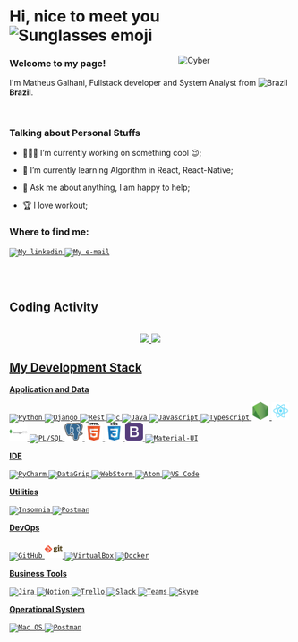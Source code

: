 # Hi, nice to meet you <img width="30" src="https://emojis.slackmojis.com/emojis/images/1531849430/4246/blob-sunglasses.gif?1531849430" alt="Sunglasses emoji" />

<img align="right" width="40%" src="https://media1.giphy.com/media/kAuA24AYr9rXXTcSPc/giphy.gif?cid=ecf05e47f0de6c22fc99c80fdfce2a8f4a7fb571f2076597&rid=giphy.gif" alt="Cyber" />

### Welcome to my page!
<p>
  I'm Matheus Galhani, Fullstack developer and System Analyst from 
  <img width="16" src="https://www.flaticon.com/svg/static/icons/svg/197/197386.svg" alt="Brazil" />
  <b>Brazil</b>.
</p>

<br/>

### Talking about Personal Stuffs

- 👩🏻‍💻 I’m currently working on something cool :wink:;

- 🌱 I’m currently learning Algorithm in React, React-Native;

- 💬 Ask me about anything, I am happy to help;

- 🏆 I love workout;

### Where to find me:

<a href="https://www.linkedin.com/in/matheus-galhani-0767a78b/">
  <code><img alt="My linkedin" width="28" src="https://www.flaticon.com/svg/static/icons/svg/1383/1383262.svg" /></code>
</a>

<a href="mailto:matheus.galhani@hotmail.com">
  <code><img alt="My e-mail" width="32" src="https://www.flaticon.com/svg/static/icons/svg/324/324123.svg" /></code>
</a>

<br/><br/>

## Coding Activity

<br/>

<div align="center">
  <a href="https://github.com/MatheusGalhani">
  <img height="160em" src="https://github-readme-stats.vercel.app/api?username=MatheusGalhani&show_icons=true&theme=react&include_all_commits=true&count_private=true&cache_seconds=1800"/>
  <img height="160em" src="https://github-readme-stats.vercel.app/api/top-langs/?username=MatheusGalhani&layout=compact&langs_count=7&theme=react&cache_seconds=1800"/>
</div>


## My Development Stack

**Application and Data**

<code><img height="32" src="https://cdn4.iconfinder.com/data/icons/logos-and-brands/512/267_Python_logo-512.png" alt="Python" title="Python"/></code>
<code><img height="32" src="https://iconape.com/wp-content/files/pi/370799/svg/django-logo-icon-png-svg.png" alt="Django" title="Django"/></code>
<code><img height="32" src="https://cdn.iconscout.com/icon/premium/png-512-thumb/rest-api-1-570529.png" alt="Rest" title="Rest"/></code>
<code><img height="32" src="https://cdn.iconscout.com/icon/free/png-512/c-programming-569564.png" alt="c" title="C"/></code>
<code><img height="32" src="https://cdn.iconscout.com/icon/free/png-512/java-43-569305.png" alt="Java" title="Java"/></code>
<code><img height="32" src="https://cdn.iconscout.com/icon/free/png-512/javascript-3628858-3029998.png" alt="Javascript" title="Javascript"/></code>
<code><img height="32" src="https://cdn.iconscout.com/icon/free/png-512/typescript-3629120-3030260.png" alt="Typescript" title="Typescript"/></code>
<code><img height="32" src="https://raw.githubusercontent.com/github/explore/80688e429a7d4ef2fca1e82350fe8e3517d3494d/topics/nodejs/nodejs.png" alt="Nodejs" title="Nodejs"/></code>
<code><img height="32" src="https://raw.githubusercontent.com/github/explore/80688e429a7d4ef2fca1e82350fe8e3517d3494d/topics/react/react.png" alt="React" title="REact"/></code></code>
<code><img height="32" src="https://raw.githubusercontent.com/github/explore/80688e429a7d4ef2fca1e82350fe8e3517d3494d/topics/mongodb/mongodb.png" alt="MongoDB" title="MongoDB"/></code>
<code><img height="32" src="https://img.icons8.com/plasticine/344/oracle-pl-sql--v3.png" alt="PL/SQL" title="PL/SQL"/></code>
<code><img height="32" src="https://raw.githubusercontent.com/github/explore/80688e429a7d4ef2fca1e82350fe8e3517d3494d/topics/postgresql/postgresql.png" alt="PostegreSQL" title="PostegreSQL"/></code>
<code><img height="32" src="https://raw.githubusercontent.com/github/explore/80688e429a7d4ef2fca1e82350fe8e3517d3494d/topics/html/html.png" alt="HTML5" title="HTML5"/></code>
<code><img height="32" src="https://raw.githubusercontent.com/github/explore/80688e429a7d4ef2fca1e82350fe8e3517d3494d/topics/css/css.png" alt="CSS" title="Css"/></code>
<code><img height="32" src="https://raw.githubusercontent.com/github/explore/80688e429a7d4ef2fca1e82350fe8e3517d3494d/topics/bootstrap/bootstrap.png" alt="Bootstrap" title="Bootstrap"/></code>
<code><img height="32" src="https://material-ui.com/static/logo.png" alt="Material-UI" title="Material-UI"/></code>


**IDE**

<code><img height="32" src="https://iconape.com/wp-content/files/ei/371356/svg/371356.svg" alt="PyCharm" title="Pycharm"/></code>
<code><img height="32" src="https://iconape.com/wp-content/png_logo_vector/datagrip-icon.png" alt="DataGrip" title="DataGrip"/></code>
<code><img height="32" src="https://iconape.com/wp-content/files/mu/371639/svg/371639.svg" alt="WebStorm" title="WebStorm"/></code>
<code><img height="32" src="https://iconape.com/wp-content/files/xe/370573/svg/atom-logo-icon-png-svg.png" alt="Atom" title="Atom"/></code>
<code><img height="32" src="https://cdn.iconscout.com/icon/free/png-512/visual-studio-code-1868941-1583105.png" alt="VS Code" title="VS Code"/></code>


**Utilities**

<code><img height="32" src="https://dashboard.snapcraft.io/site_media/appmedia/2018/04/twitter-card-icon.png" alt="Insomnia" title="Insomnia"/></code>
<code><img height="32" src="https://user-images.githubusercontent.com/2676579/34940598-17cc20f0-f9be-11e7-8c6d-f0190d502d64.png" alt="Postman" title="Postman"/></code>

**DevOps**

<code><img height="32" src="https://cdn3.iconfinder.com/data/icons/inficons/512/github.png" alt="GitHub" title="GitHub"/></code>
<code><img height="32" src="https://raw.githubusercontent.com/github/explore/80688e429a7d4ef2fca1e82350fe8e3517d3494d/topics/git/git.png" alt="Git" title="Git"/></code>
<code><img height="32" src="https://img.utdstc.com/icon/c2f/773/c2f7733df6524599afea694769062bc12d389fb4178f8be7b644c5e802fbbc17:200" alt="VirtualBox" title="VirtualBox"/></code>
<code><img height="32" src="https://iconape.com/wp-content/files/fr/370801/svg/docker-icon-logo-icon-png-svg.png" alt="Docker" title="Docker"/></code>

**Business Tools**

<code><img height="32" src="https://cdn.worldvectorlogo.com/logos/jira-1.svg" alt="Jira" title="Jira"/></code>
<code><img height="32" src="https://cdn.iconscout.com/icon/free/png-512/notion-1693557-1442598.png" alt="Notion" title="Notion"/></code>
<code><img height="32" src="https://cdn.iconscout.com/icon/free/png-512/trello-6-569395.png" alt="Trello" title="Trello"/></code>
<code><img height="32" src="https://cdn2.iconfinder.com/data/icons/social-media-2285/512/1_Slack_colored_svg-512.png" alt="Slack" title="Slack"/></code>
<code><img height="32" src="https://cdn0.iconfinder.com/data/icons/logos-microsoft-office-365/128/Microsoft_Office-10-512.png" alt="Teams" title="Teams"/></code>
<code><img height="32" src="https://cdn.iconscout.com/icon/free/png-512/skype-2752073-2284890.png" alt="Skype" title="Skype"/></code>


**Operational System**

<code><img height="32" src="https://iconape.com/wp-content/png_logo_vector/apple-30th-anniversary-logo.png" alt="Mac OS" title="Mac OS"/></code>
<code><img height="32" src="https://iconape.com/wp-content/files/wj/371056/svg/371056.svg" alt="Postman" title="Postman"/></code>
